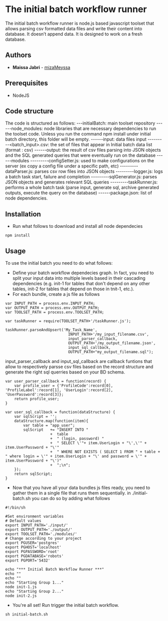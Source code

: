 # The initial batch workflow runner

The initial batch workflow runner is node.js based javascript toolset that allows parsing csv formatted data files and write their content into database. It doesn’t append data. It is designed to work on a fresh database.
## Authors

* **Maissa Jabri**  - [mizaMeyssa](https://github.com/mizaMeyssa)

## Prerequisites

* NodeJS

## Code structure

The code is structured as follows:
---initialBatch: main toolset repository
------node_modules: node libraries that are necessary dependencies to run the toolset code. Unless you run the command npm install under initial batch directory, this folder will be empty. 
------input: data files input
---------<batch_input>.csv: the set of files that appear in Initial batch data list (format : csv)
------output: the result of csv files parsing into JSON objects and the SQL generated queries that were eventually run on the database
------modules
---------configSetter.js: used to make configurations on the server (ex copy a config file under a specific path, etc) 
---------dataParser.js: parses csv row files into JSON objects 
---------logger.js: logs a batch task start, failure and completion
---------sqlGenerator.js: parses JSON objects and generates relevant SQL queries 
---------taskRunner.js: performs a whole batch task (parse input, generate sql, archive generated outputs, execute the query on the database)
------package.json: list of node dependencies.

## Installation

* Run what follows to download and install all node dependecies 
```
npm install
```

## Usage

To use the initial batch you need to do what follows:
* Define your batch workflow dependecies graph. In fact, you need to split your input data into multiple levels based in their cascading dependencies (e.g. init-1 for tables that don't depend on any other tables, init-2 for tables that depend on those in tnit-1, etc.).
* For each bundle, create a js file as follows
```
var INPUT_PATH = process.env.INPUT_PATH;
var OUTPUT_PATH = process.env.OUTPUT_PATH;
var TOOLSET_PATH = process.env.TOOLSET_PATH;

var taskRunner = require(TOOLSET_PATH+'/taskRunner.js');

taskRunner.parseAndUpsert('My_Task_Name', 
							INPUT_PATH+'/my_input_filename.csv', 
							input_parser_callback, 
							OUTPUT_PATH+'/my_output_filename.json', 
							input_sql_callback, 
							OUTPUT_PATH+"my_output_filename.sql");
```
input_parser_callback and input_sql_callback are callback funtions that allow to respectively parsse csv files based on the record structure and generate the right sql querries based on your BD schema.
```
var user_parser_callback = function(record) {
	var profile_user = {'ProfileCode':record[0], 'ProfileLabel':record[1], 'UserLogin':record[2], 'UserPassword':record[3]};
	return profile_user;
}

var user_sql_callback = function(dataStructure) {
	var sqlScript = '';
	dataStructure.map(function(item){
		var table = "app_user";
		sqlScript	+= "INSERT INTO "
					+  table 
					+  " (login, password) "
					+  " SELECT \'"+ item.UserLogin + "\',\'" + item.UserPassword + "\'"
					+  " WHERE NOT EXISTS ( SELECT 1 FROM " + table + " where login = \'" + item.UserLogin + "\' and password = \'" + item.UserPassword + "\')"
					+  ";\n";
	});
	return sqlScript;
}
```
* Now that you have all your data bundles js files ready, you need to gather them in a single file that runs them sequentially. in ./initial-batch.sh you can do so by adding what follows
```
#!/bin/sh

#Set environment variables 
# Default values
export INPUT_PATH='./input/'
export OUTPUT_PATH='./output/'
export TOOLSET_PATH='./modules/'
# Change according to your project
export PGUSER='postgres'
export PGHOST='localhost'
export PGPASSWORD='root'
export PGDATABASE='robots'
export PGPORT='5432'

echo "*** Initial Batch Workflow Runner ***"
echo ""
echo ""
echo "Starting Group 1..."
node init-1.js
echo "Starting Group 2..."
node init-2.js
```
* You're all set! Run trigger the initial batch workflow.
```
sh initial-batch.sh
```


